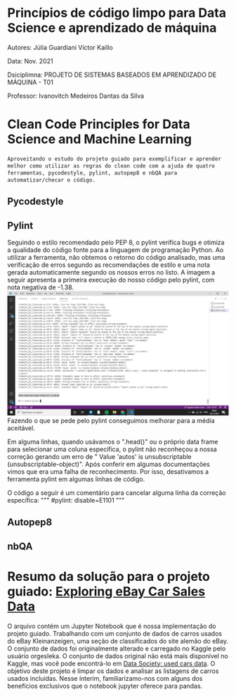 # Princípios de código limpo para Data Science e aprendizado de máquina
Autores:
Júlia Guardiani
Víctor Kaillo


Data:
Nov. 2021

Dsiciplimna: PROJETO DE SISTEMAS BASEADOS EM APRENDIZADO DE MÁQUINA - T01


Professor: Ivanovitch Medeiros Dantas da Silva



# Clean Code Principles for Data Science and Machine Learning
	Aproveitando o estudo do projeto guiado para exemplificar e aprender melhor como utilizar as regras do clean code com a ajuda de quatro ferramentas, pycodestyle, pylint, autopep8 e nbQA para automatizar/checar o código.
## Pycodestyle
## Pylint
  Seguindo o estilo recomendado pelo PEP 8, o pylint verifica bugs e otimiza a qualidade do código fonte para a linguagem de programação Python. Ao utilizar a ferramenta, não obtemos o retorno do código analisado, mas uma verificação de erros segundo as recomendações de estilo e uma nota gerada automaticamente segundo os nossos erros no listo. A imagem a seguir apresenta a primeira execução do nosso código pelo pylint, com nota negativa de -1.38. ![Nossa nota inicial foi -1.38/10](data.jpeg)
Fazendo o que se pede pelo pylint conseguimos melhorar para a média aceitável.


Em alguma linhas, quando usávamos o ".head()" ou o próprio data frame para selecionar uma coluna específica, o pylint não reconheçou a nossa correção gerando um erro de " Value 'autos' is unsubscriptable (unsubscriptable-object)". Após conferir em algumas documentações vimos que era uma falha de reconhecimento. Por isso, desativamos a ferramenta pylint em algumas linhas de código.


O código a seguir é um comentário para cancelar alguma linha da correção específica:
""" #pylint: disable=E1101 """
## Autopep8
## nbQA
# Resumo da solução para o projeto guiado: [Exploring eBay Car Sales Data](https://app.dataquest.io/c/54/m/294/guided-project%3A-exploring-ebay-car-sales-data/)
  O arquivo []() contém um Jupyter Notebook que é nossa implementação do projeto guiado. Trabalhando com um conjunto de dados de carros usados do eBay Kleinanzeigen, uma seção de classificados do site alemão do eBay. O conjunto de dados foi originalmente alterado e carregado no Kaggle pelo usuário orgesleka. O conjunto de dados original não está mais disponível no Kaggle, mas você pode encontrá-lo em [Data Society: used cars data](https://data.world/data-society/used-cars-data). O objetivo deste projeto é limpar os dados e analisar as listagens de carros usados incluídas. Nesse ínterim, familiarizamo-nos com alguns dos benefícios exclusivos que o notebook jupyter oferece para pandas.
